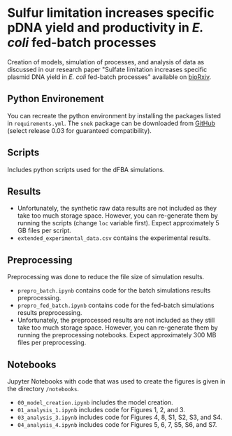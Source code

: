 # Sulfur limitation increases specific pDNA yield and productivity in *E. coli* fed-batch processes

Creation of models, simulation of processes, and analysis of data as discussed in our research paper "Sulfate limitation increases specific plasmid DNA yield in <i>E. coli</i> fed-batch processes" available on [bioRxiv](https://doi.org/10.1101/2023.02.09.527815).

## Python Environement
You can recreate the python environment by installing the packages listed in ```requirements.yml```.
The ```snek``` package can be downloaded from <a href = https://github.com/Gotsmy/snek/>GitHub</a> (select release 0.03 for guaranteed compatibility).

## Scripts
Includes python scripts used for the dFBA simulations.

## Results
* Unfortunately, the synthetic raw data results are not included as they take too much storage space. However, you can re-generate them by running the scripts (change ```loc``` variable first). Expect approximately 5 GB files per script.
* ```extended_experimental_data.csv``` contains the experimental results.

## Preprocessing
Preprocessing was done to reduce the file size of simulation results.
* ```prepro_batch.ipynb``` contains code for the batch simulations results preprocessing.
* ```prepro_fed_batch.ipynb``` contains code for the fed-batch simulations results preprocessing.
* Unfortunately, the preprocessed results are not included as they still take too much storage space. However, you can re-generate them by running the preprocessing notebooks. Expect approximately 300 MB files per preprocessing.

## Notebooks
Jupyter Notebooks with code that was used to create the figures is given in the directory ```/notebooks```.

* ```00_model_creation.ipynb``` includes the model creation.
* ```01_analysis_1.ipynb``` includes code for Figures 1, 2, and 3.
* ```03_analysis_3.ipynb``` includes code for Figures 4, 8, S1, S2, S3, and S4.
* ```04_analysis_4.ipynb``` includes code for Figures 5, 6, 7, S5, S6, and S7.


